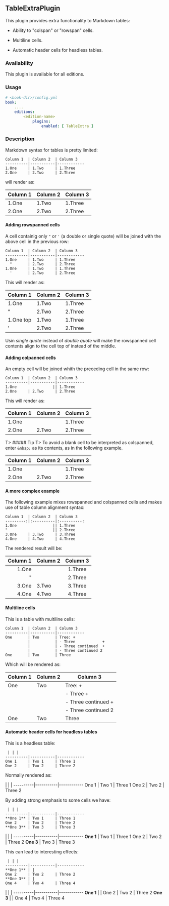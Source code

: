 ## TableExtraPlugin

This plugin provides extra functionality to Markdown tables: 

- Ability to "colspan" or "rowspan" cells.

- Multiline cells.

- Automatic header cells for headless tables.

### Availability

This plugin is available for all editions.


### Usage

~~~.yaml
# <book-dir>/config.yml 
book:
    ....
    editions:
        <edition-name>
            plugins:
                enabled: [ TableExtra ]
~~~ 

    
### Description

Markdown syntax for tables is pretty limited:

~~~
Column 1  | Column 2  | Column 3
----------|-----------|------------
1.One     | 1.Two     | 1.Three
2.One     | 2.Two     | 2.Three
~~~

will render as:

Column 1  | Column 2  | Column 3
----------|-----------|------------
1.One     | 1.Two     | 1.Three
2.One     | 2.Two     | 2.Three


#### Adding rowspanned cells

A cell containig only `"` or `'` (a double or single quote) will be joined with the 
above cell in the previous row:
 
~~~
Column 1  | Column 2  | Column 3
----------|-----------|------------
1.One     | 1.Two     | 1.Three
  "       | 2.Two     | 2.Three
1.One     | 1.Two     | 1.Three
  '       | 2.Two     | 2.Three  
~~~

This will render as:

Column 1  | Column 2  | Column 3
----------|-----------|------------
1.One     | 1.Two     | 1.Three
  "       | 2.Two     | 2.Three
1.One top | 1.Two     | 1.Three
  '       | 2.Two     | 2.Three
 
Usin *single quote* instead of *double quote* will make the rowspanned cell contents 
align to the cell top of instead of the middle.

#### Adding colpanned cells

An empty cell will be joined whith the preceding cell in the same row:

~~~
Column 1  | Column 2  | Column 3
----------|-----------|------------
1.One                || 1.Three
2.One     | 2.Two     | 2.Three
~~~

This will render as:

Column 1  | Column 2  | Column 3
----------|-----------|------------
1.One                || 1.Three
2.One     | 2.Two     | 2.Three

T> ##### Tip
T> To avoid a blank cell to be interpreted as colspanned, enter `&nbsp;` 
as its contents, as in the following example.

Column 1  | Column 2  | Column 3
----------|-----------|------------
1.One     |   &nbsp;  | 1.Three
2.One     | 2.Two     | 2.Three


#### A more complex example

The following example mixes rowspanned and colspanned cells and makes use 
of table column alignment syntax:

~~~
Column 1  | Column 2  | Column 3
---------:|:----------|:----------:
1.One                || 1.Three
"                    || 2.Three
3.One     | 3.Two     | 3.Three
4.One     | 4.Two     | 4.Three
~~~

The rendered result will be:

Column 1  | Column 2  | Column 3
---------:|:----------|:----------:
1.One                || 1.Three
"                    || 2.Three
3.One     | 3.Two     | 3.Three
4.One     | 4.Two     | 4.Three


#### Multiline cells

This is a table with multiline cells:

~~~
Column 1  | Column 2  | Column 3
----------|-----------|------------
One       | Two       | Tree: +
          |           | - Three            +
          |           | - Three continued  +          
          |           | - Three continued 2
One       | Two       | Three
~~~

Which will be rendered as:

Column 1  | Column 2  | Column 3
----------|-----------|------------
One       | Two       | Tree: +
          |           | - Three            +
          |           | - Three continued  +          
          |           | - Three continued 2
One       | Two       | Three

#### Automatic header cells for headless tables

This is a headless table:

~~~
 | | |
----------|-----------|------------
One 1     | Two 1     | Three 1
One 2     | Two 2     | Three 2
~~~

Normally rendered as:

 | | |
----------|-----------|------------
One 1     | Two 1     | Three 1
One 2     | Two 2     | Three 2

By adding strong emphasis to some cells we have:

~~~
 | | |
----------|-----------|------------
**One 1** | Two 1     | Three 1
One 2     | Two 2     | Three 2
**One 3** | Two 3     | Three 3
~~~

 | | |
----------|-----------|------------
**One 1** | Two 1     | Three 1
One 2     | Two 2     | Three 2
**One 3** | Two 3     | Three 3

This can lead to interesting effects:

~~~
 | | |
----------|-----------|------------
**One 1** | | 
One 2     | Two 2     | Three 2
**One 3** | |
One 4     | Two 4     | Three 4
~~~

 | | |
----------|-----------|------------
**One 1** | | 
One 2     | Two 2     | Three 2
**One 3** | |
One 4     | Two 4     | Three 4

